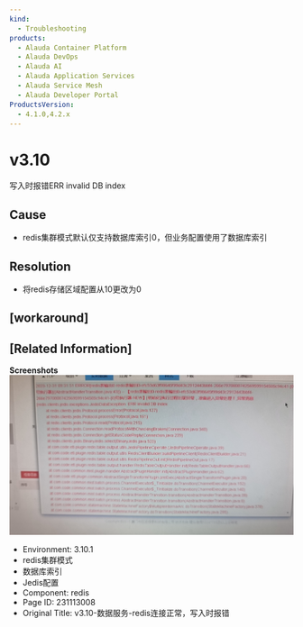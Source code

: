 ```yaml
---
kind:
  - Troubleshooting
products:
  - Alauda Container Platform
  - Alauda DevOps
  - Alauda AI
  - Alauda Application Services
  - Alauda Service Mesh
  - Alauda Developer Portal
ProductsVersion:
  - 4.1.0,4.2.x
---
```

<!-- A type of document that involves encountering a fault, diagnosing it, performing root cause analysis, and providing solutions. -->

# v3.10

写入时报错ERR invalid DB index

## Cause
- redis集群模式默认仅支持数据库索引0，但业务配置使用了数据库索引

## Resolution
- 将redis存储区域配置从10更改为0

## [workaround]

## [Related Information]
**Screenshots**
![](assets/v3-10-shu-ju-fu-wu-redislian-jie-zheng-chang-xie-ru-shi-bao-cuo/1719545945_99781_4c48a4_8e1-4c68-a59d-8bb102afe86c.png)
- Environment: 3.10.1
- redis集群模式
- 数据库索引
- Jedis配置
- Component: redis
- Page ID: 231113008
- Original Title: v3.10-数据服务-redis连接正常，写入时报错
